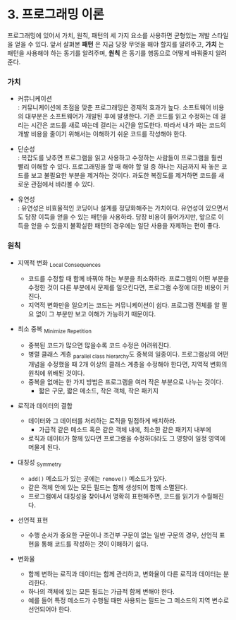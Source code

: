 # 3. 프로그래밍 이론

프로그래밍에 있어서 가치, 원칙, 패턴의 세 가지 요소를 사용하면 균형있는 개발 스타일을 얻을 수 있다. 앞서 살펴본 **패턴** 은 지금 당장 무엇을 해야 할지를 알려주고, **가치** 는 패턴을 사용해야 하는 동기를 알려주며, **원칙** 은 동기를 행동으로 어떻게 바꿔줄지 알려준다. 

### 가치

* 커뮤니케이션               
  : 커뮤니케이션에 초점을 맞춘 프로그래밍은 경제적 효과가 높다. 소프트웨어 비용의 대부분은 소프트웨어가 개발된 후에 발생한다. 기존 코드를 읽고 수정하는 데 걸리는 시간은 코드를 새로 짜는데 걸리는 시간을 압도한다. 따라서 내가 짜는 코드의 개발 비용을 줄이기 위해서는 이해하기 쉬운 코드를 작성해야 한다.   

* 단순성             
  : 복잡도를 낮추면 프로그램을 읽고 사용하고 수정하는 사람들이 프로그램을 훨씬 빨리 이해할 수 있다. 프로그래밍을 할 때 해야 할 일 중 하나는 지금까지 짜 놓은 코드를 보고 불필요한 부분을 제거하는 것이다. 과도한 복잡도를 제거하면 코드를 새로운 관점에서 바라볼 수 있다.

* 유연성         
  : 유연성은 비효율적인 코딩이나 설계를 정당화해주는 가치이다. 유연성이 있으면서도 당장 이득을 얻을 수 있는 패턴을 사용하라. 당장 비용이 들어가지만, 앞으로 이득을 얻을 수 있을지 불확실한 패턴의 경우에는 일단 사용을 자제하는 편이 좋다. 


### 원칙

* 지역적 변화 <sub>Local Consequences</sub>
  * 코드를 수정할 때 함께 바꿔야 하는 부분을 최소화하라. 프로그램의 어떤 부분을 수정한 것이 다른 부분에서 문제를 일으킨다면, 프로그램 수정에 대한 비용이 커진다. 
  * 지역적 변화만을 일으키는 코드는 커뮤니케이션이 쉽다. 프로그램 전체를 알 필요 없이 그 부분만 보고 이해가 가능하기 때문이다. 

* 최소 중복 <sub>Minimize Repetition</sub>
  * 중복된 코드가 많으면 많을수록 코드 수정은 어려워진다. 
  * 병렬 클래스 계층 <sub>parallel class hierarchy</sub>도 중복의 일종이다. 프로그램상의 어떤 개념을 수정했을 때 2개 이상의 클래스 계층을 수정해야 한다면, 지역적 변화의 원칙에 위배된 것이다. 
  * 중복을 없애는 한 가지 방법은 프로그램을 여러 작은 부분으로 나누는 것이다. 
    * 짧은 구문, 짧은 메소드, 작은 객체, 작은 패키지

* 로직과 데이터의 결합
  * 데이터와 그 데이터를 처리하는 로직을 밀접하게 배치하라. 
    * 가급적 같은 메소드 혹은 같은 객체 내에, 최소한 같은 패키지 내부에 
  * 로직과 데이터가 함께 있다면 프로그램을 수정하더라도 그 영향이 일정 영역에 머물게 된다. 

* 대칭성 <sub>Symmetry</sub>
  * `add()` 메소드가 있는 곳에는 `remove()` 메소드가 있다.
  * 같은 객체 안에 있는 모든 필드는 함께 생성되어 함께 소멸된다.
  * 프로그램에서 대칭성을 찾아내서 명확히 표현해주면, 코드를 읽기가 수월해진다.  

* 선언적 표현
  * 수행 순서가 중요한 구문이나 조건부 구문이 없는 일반 구문의 경우, 선언적 표현을 통해 코드를 작성하는 것이 이해하기 쉽다. 

* 변화율
  * 함께 변하는 로직과 데이터는 함께 관리하고, 변화율이 다른 로직과 데이터는 분리한다.
  * 하나의 객체에 있는 모든 필드는 가급적 함께 변해야 한다. 
  * 예를 들어 특정 메소드가 수행될 때만 사용되는 필드는 그 메소드의 지역 변수로 선언되어야 한다. 



